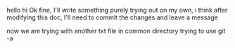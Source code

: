 hello hi 
Ok fine, I'll write something
purely trying out on my own, i think after modifying this doc, I'll need to commit the changes and leave a message

now we are trying with another txt file in common directory
trying to use git -a
